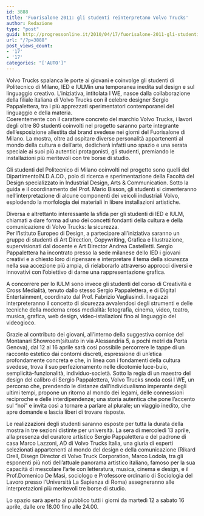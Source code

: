 ```yaml
---
id: 3888
title: 'Fuorisalone 2011: gli studenti reinterpretano Volvo Trucks'
author: Redazione
type: "post"
guid: http://progressonline.it/2010/04/17/fuorisalone-2011-gli-studenti-reinterpretano-volvo-trucks/
url: "/?p=3888"
post_views_count:
- '17'
- '17'
categories: "['AUTO']"
---
```


Volvo Trucks spalanca le porte ai giovani e coinvolge gli studenti di Politecnico di Milano, IED e IULMin una temporanea inedita sul design e sul linguaggio creativo. L’iniziativa, intitolata I WE, nasce dalla collaborazione della filiale italiana di Volvo Trucks con il celebre designer Sergio Pappalettera, tra i più apprezzati sperimentatori contemporanei del linguaggio e della materia.  
Coerentemente con il carattere concreto del marchio Volvo Trucks, i lavori degli oltre 80 studenti coinvolti nel progetto saranno parte integrante dell’esposizione allestita dal brand svedese nei giorni del Fuorisalone di Milano. La mostra, oltre ad ospitare diverse personalità appartenenti al mondo della cultura e dell’arte, dedicherà infatti uno spazio e una serata speciale ai suoi più autentici protagonisti, gli studenti, premiando le installazioni più meritevoli con tre borse di studio.

Gli studenti del Politecnico di Milano coinvolti nel progetto sono quelli del DipartimentoIN.D.A.CO., polo di ricerca e sperimentazione della Facoltà del Design specializzato in Industrial Design, Arts &amp; Communication. Sotto la guida e il coordinamento del Prof. Mario Bisson, gli studenti si cimenteranno nell’interpretazione di alcune componenti dei veicoli industriali Volvo, esplodendo la morfologia dei materiali in libere installazioni artistiche.

Diversa e altrettanto interessante la sfida per gli studenti di IED e IULM, chiamati a dare forma ad uno dei concetti fondanti della cultura e della comunicazione di Volvo Trucks: la sicurezza.  
Per l’Istituto Europeo di Design, a partecipare all’iniziativa saranno un gruppo di studenti di Art Direction, Copywriting, Grafica e Illustrazione, supervisionati dal docente e Art Director Andrea Castelletti. Sergio Pappalettera ha incontrato presso la sede milanese dello IED i giovani creativi e a chiesto loro di ripensare e interpretare il tema della sicurezza nella sua accezione più ampia, di rielaborarlo attraverso approcci diversi e innovativi con l’obiettivo di darne una rappresentazione grafica.

A concorrere per lo IULM sono invece gli studenti del corso di Creatività e Cross Medialità, tenuto dallo stesso Sergio Pappalettera, e di Digital Entertainment, coordinato dal Prof. Fabrizio Vagliasindi. I ragazzi interpreteranno il concetto di sicurezza avvalendosi degli strumenti e delle tecniche della moderna cross medialità: fotografia, cinema, video, teatro, musica, grafica, web design, video-istallazioni fino al linguaggio del videogioco.

Grazie al contributo dei giovani, all’interno della suggestiva cornice del Montanari Showroom(situato in via Alessandria 5, a pochi metri da Porta Genova), dal 12 al 16 aprile sarà così possibile percorrere le tappe di un racconto estetico dai contorni discreti, espressione di un’etica profondamente concreta e che, in linea con i fondamenti della cultura svedese, trova il suo perfezionamento nelle dicotomie luce-buio, semplicità-funzionalità, individuo-società. Sotto la regia di un maestro del design del calibro di Sergio Pappalettera, Volvo Trucks snoda così I WE, un percorso che, prendendo le distanze dall’individualismo imperante degli ultimi tempi, propone un ritorno al mondo dei legami, delle connessioni reciproche e delle interdipendenze; una storia autentica che pone l’accento sul “noi” e invita così a tornare a parlare al plurale; un viaggio inedito, che apre domande e lascia liberi di trovare risposte.

Le realizzazioni degli studenti saranno esposte per tutta la durata della mostra in tre sezioni distinte per università. La sera di mercoledì 13 aprile, alla presenza del curatore artistico Sergio Pappalettera e del padrone di casa Marco Lazzoni, AD di Volvo Trucks Italia, una giuria di esperti selezionati appartenenti al mondo del design e della comunicazione (Rikard Orell, Disegn Director di Volvo Truck Corporation, Marco Lodola, tra gli esponenti più noti dell’attuale panorama artistico italiano, famoso per la sua capacità di mescolare l’arte con letteratura, musica, cinema e design, e il Prof.Domenico De Masi, sociologo e Professore ordinario di Sociologia del Lavoro presso l’Università La Sapienza di Roma) assegneranno alle interpretazioni più meritevoli tre borse di studio.

Lo spazio sarà aperto al pubblico tutti i giorni da martedì 12 a sabato 16 aprile, dalle ore 18.00 fino alle 24.00.